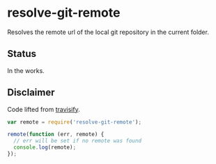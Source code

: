 # resolve-git-remote

Resolves the remote url of the local git repository in the current folder.

## Status

In the works.

## Disclaimer

Code lifted from [travisify](https://github.com/substack/travisify).

```js
var remote = require('resolve-git-remote');

remote(function (err, remote) {
  // err will be set if no remote was found
  console.log(remote); 
});
```
